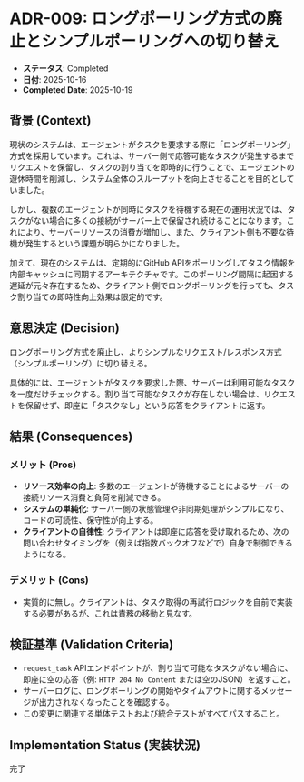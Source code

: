 # ADR-009: ロングポーリング方式の廃止とシンプルポーリングへの切り替え

- **ステータス**: Completed
- **日付**: 2025-10-16
- **Completed Date**: 2025-10-19

## 背景 (Context)

現状のシステムは、エージェントがタスクを要求する際に「ロングポーリング」方式を採用しています。これは、サーバー側で応答可能なタスクが発生するまでリクエストを保留し、タスクの割り当てを即時的に行うことで、エージェントの遊休時間を削減し、システム全体のスループットを向上させることを目的としていました。

しかし、複数のエージェントが同時にタスクを待機する現在の運用状況では、タスクがない場合に多くの接続がサーバー上で保留され続けることになります。これにより、サーバーリソースの消費が増加し、また、クライアント側も不要な待機が発生するという課題が明らかになりました。

加えて、現在のシステムは、定期的にGitHub APIをポーリングしてタスク情報を内部キャッシュに同期するアーキテクチャです。このポーリング間隔に起因する遅延が元々存在するため、クライアント側でロングポーリングを行っても、タスク割り当ての即時性向上効果は限定的です。

## 意思決定 (Decision)

ロングポーリング方式を廃止し、よりシンプルなリクエスト/レスポンス方式（シンプルポーリング）に切り替える。

具体的には、エージェントがタスクを要求した際、サーバーは利用可能なタスクを一度だけチェックする。割り当て可能なタスクが存在しない場合は、リクエストを保留せず、即座に「タスクなし」という応答をクライアントに返す。

## 結果 (Consequences)

### メリット (Pros)

- **リソース効率の向上**: 多数のエージェントが待機することによるサーバーの接続リソース消費と負荷を削減できる。
- **システムの単純化**: サーバー側の状態管理や非同期処理がシンプルになり、コードの可読性、保守性が向上する。
- **クライアントの自律性**: クライアントは即座に応答を受け取れるため、次の問い合わせタイミングを（例えば指数バックオフなどで）自身で制御できるようになる。

### デメリット (Cons)

- 実質的に無し。クライアントは、タスク取得の再試行ロジックを自前で実装する必要があるが、これは責務の移動と見なす。

## 検証基準 (Validation Criteria)

- `request_task` APIエンドポイントが、割り当て可能なタスクがない場合に、即座に空の応答（例: `HTTP 204 No Content` または空のJSON）を返すこと。
- サーバーログに、ロングポーリングの開始やタイムアウトに関するメッセージが出力されなくなったことを確認する。
- この変更に関連する単体テストおよび統合テストがすべてパスすること。

## Implementation Status (実装状況)
完了
